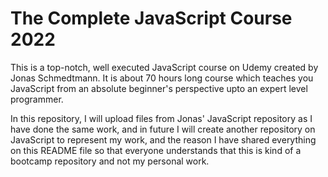 <h1>The Complete JavaScript Course 2022</h1>

<p>This is a top-notch, well executed JavaScript course on Udemy created by Jonas Schmedtmann. It is about 70 hours long course which teaches you JavaScript from an absolute beginner's perspective upto an expert level programmer.</p>

<p>In this repository, I will upload files from Jonas' JavaScript repository as I have done the same work, and in future I will create another repository on JavaScript to represent my work, and the reason I have shared everything on this README file so that everyone understands that this is kind of a bootcamp repository and not my personal work.</p>
